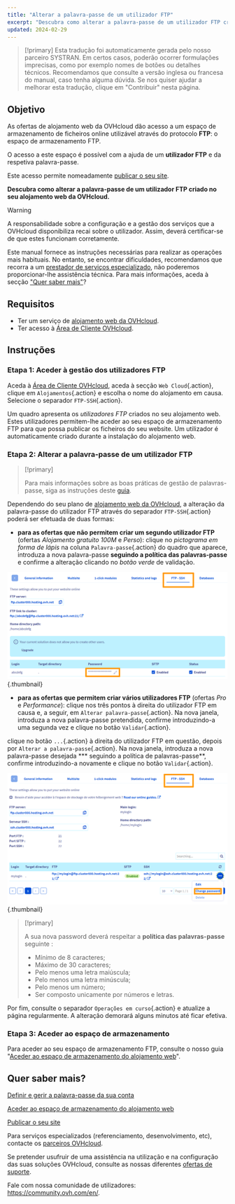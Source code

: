 ```yaml
---
title: "Alterar a palavra-passe de um utilizador FTP"
excerpt: "Descubra como alterar a palavra-passe de um utilizador FTP criado num alojamento web da OVHcloud"
updated: 2024-02-29
---
```


> [!primary]
> Esta tradução foi automaticamente gerada pelo nosso parceiro SYSTRAN. Em certos casos, poderão ocorrer formulações imprecisas, como por exemplo nomes de botões ou detalhes técnicos. Recomendamos que consulte a versão inglesa ou francesa do manual, caso tenha alguma dúvida. Se nos quiser ajudar a melhorar esta tradução, clique em "Contribuir" nesta página.
>

## Objetivo

As ofertas de alojamento web da OVHcloud dão acesso a um espaço de armazenamento de ficheiros online utilizável através do protocolo **FTP**: o espaço de armazenamento FTP.

O acesso a este espaço é possível com a ajuda de um **utilizador FTP** e da respetiva palavra-passe.

Este acesso permite nomeadamente [publicar o seu site](/pages/web_cloud/web_hosting/hosting_how_to_get_my_website_online).

**Descubra como alterar a palavra-passe de um utilizador FTP criado no seu alojamento web da OVHcloud.**

> [!warning]
>
> A responsabilidade sobre a configuração e a gestão dos serviços que a OVHcloud disponibiliza recai sobre o utilizador. Assim, deverá certificar-se de que estes funcionam corretamente.
>
> Este manual fornece as instruções necessárias para realizar as operações mais habituais. No entanto, se encontrar dificuldades, recomendamos que recorra a um [prestador de serviços especializado](https://partner.ovhcloud.com/pt/directory/), não poderemos proporcionar-lhe assistência técnica. Para mais informações, aceda à secção ["Quer saber mais"](#go-further)?
>

## Requisitos

- Ter um serviço de [alojamento web da OVHcloud](https://www.ovhcloud.com/pt/web-hosting/).
- Ter acesso à [Área de Cliente OVHcloud](https://www.ovh.com/auth/?action=gotomanager&from=https://www.ovh.pt/&ovhSubsidiary=pt).

## Instruções

### Etapa 1: Aceder à gestão dos utilizadores FTP

Aceda à [Área de Cliente OVHcloud](https://www.ovh.com/auth/?action=gotomanager&from=https://www.ovh.pt/&ovhSubsidiary=pt), aceda à secção `Web Cloud`{.action}, clique em `Alojamentos`{.action} e escolha o nome do alojamento em causa. Selecione o separador `FTP-SSH`{.action}.

Um quadro apresenta os *utilizadores FTP* criados no seu alojamento web. Estes utilizadores permitem-lhe aceder ao seu espaço de armazenamento FTP para que possa publicar os ficheiros do seu website. Um utilizador é automaticamente criado durante a instalação do alojamento web.

### Etapa 2: Alterar a palavra-passe de um utilizador FTP

> [!primary]
>
> Para mais informações sobre as boas práticas de gestão de palavras-passe, siga as instruções deste [guia](/pages/account_and_service_management/account_information/manage-ovh-password).
>

Dependendo do seu plano de [alojamento web da OVHcloud](https://www.ovhcloud.com/pt/web-hosting/), a alteração da palavra-passe do utilizador FTP através do separador `FTP-SSH`{.action} poderá ser efetuada de duas formas:

- **para as ofertas que não permitem criar um segundo utilizador FTP** (ofertas *Alojamento gratuito 100M* e *Perso*): clique no *pictograma em forma de lápis* na coluna `Palavra-passe`{.action} do quadro que aparece, introduza a nova palavra-passe **seguindo a política das palavras-passe** e confirme a alteração clicando no *botão verde* de validação.

![change-ftp-password-step1-perso](images/change-password-perso.png){.thumbnail}

- **para as ofertas que permitem criar vários utilizadores FTP** (ofertas *Pro* e *Performance*): clique nos três pontos à direita do utilizador FTP em causa e, a seguir, em `Alterar palavra-passe`{.action}. Na nova janela, introduza a nova palavra-passe pretendida, confirme introduzindo-a uma segunda vez e clique no botão `Validar`{.action}.

clique no botão `...`{.action} à direita do utilizador FTP em questão, depois por `Alterar a palavra-passe`{.action}. Na nova janela, introduza a nova palavra-passe desejada *** seguindo a política de palavras-passe**, confirme introduzindo-a novamente e clique no botão `Validar`{.action}.

![change-ftp-password-pro](images/change-password-pro.png){.thumbnail}

> [!primary]
>
> A sua nova password deverá respeitar a **política das palavras-passe** seguinte :
>
>- Mínimo de 8 caracteres;
>- Máximo de 30 caracteres;
>- Pelo menos uma letra maiúscula;
>- Pelo menos uma letra minúscula;
>- Pelo menos um número;
>- Ser composto unicamente por números e letras.

Por fim, consulte o separador `Operações em curso`{.action} e atualize a página regularmente. A alteração demorará alguns minutos até ficar efetiva.

### Etapa 3: Aceder ao espaço de armazenamento

Para aceder ao seu espaço de armazenamento FTP, consulte o nosso guia "[Aceder ao espaço de armazenamento do alojamento web](/pages/web_cloud/web_hosting/ftp_connection)".

## Quer saber mais? <a name="go-further"></a>

[Definir e gerir a palavra-passe da sua conta](/pages/account_and_service_management/account_information/manage-ovh-password)

[Aceder ao espaço de armazenamento do alojamento web](/pages/web_cloud/web_hosting/ftp_connection)

[Publicar o seu site](/pages/web_cloud/web_hosting/hosting_how_to_get_my_website_online)

Para serviços especializados (referenciamento, desenvolvimento, etc), contacte os [parceiros OVHcloud](https://partner.ovhcloud.com/pt/directory/).

Se pretender usufruir de uma assistência na utilização e na configuração das suas soluções OVHcloud, consulte as nossas diferentes [ofertas de suporte](https://www.ovhcloud.com/pt/support-levels/).

Fale com nossa comunidade de utilizadores: <https://community.ovh.com/en/>. 